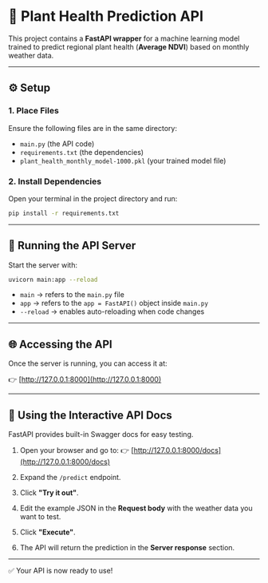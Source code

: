# 🌱 Plant Health Prediction API

This project contains a **FastAPI wrapper** for a machine learning model trained to predict regional plant health (**Average NDVI**) based on monthly weather data.

---

## ⚙️ Setup

### 1. Place Files

Ensure the following files are in the same directory:

- `main.py` (the API code)
- `requirements.txt` (the dependencies)
- `plant_health_monthly_model-1000.pkl` (your trained model file)

### 2. Install Dependencies

Open your terminal in the project directory and run:

```bash
pip install -r requirements.txt
````

---

## 🚀 Running the API Server

Start the server with:

```bash
uvicorn main:app --reload
```

- `main` → refers to the `main.py` file
- `app` → refers to the `app = FastAPI()` object inside `main.py`
- `--reload` → enables auto-reloading when code changes

---

## 🌐 Accessing the API

Once the server is running, you can access it at:

👉 [http://127.0.0.1:8000](http://127.0.0.1:8000)

---

## 📘 Using the Interactive API Docs

FastAPI provides built-in Swagger docs for easy testing.

1. Open your browser and go to:
   👉 [http://127.0.0.1:8000/docs](http://127.0.0.1:8000/docs)

2. Expand the `/predict` endpoint.

3. Click **"Try it out"**.

4. Edit the example JSON in the **Request body** with the weather data you want to test.

5. Click **"Execute"**.

6. The API will return the prediction in the **Server response** section.

---

✅ Your API is now ready to use!
